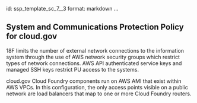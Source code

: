 id: ssp_template_sc_7__3
format: markdown
...
## System and Communications Protection Policy for cloud.gov

18F limits the number of external network connections to the information system through the use of AWS network security groups which restrict types of network connections. AWS API authenticated service keys and managed SSH keys restrict PU access to the systems.

cloud.gov Cloud Foundry components run on AWS AMI that exist within AWS VPCs. In this configuration, the only access points visible on a public network are load balancers that map to one or more Cloud Foundry routers.
